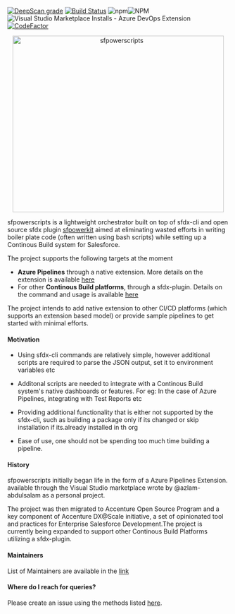 [![DeepScan grade](https://deepscan.io/api/teams/10234/projects/12959/branches/208838/badge/grade.svg)](https://deepscan.io/dashboard#view=project&tid=10234&pid=12959&bid=208838) [![Build Status](https://dev.azure.com/dxatscale/sfpowerscripts/_apis/build/status/Release?branchName=develop)](https://dev.azure.com/dxatscale/sfpowerscripts/_build/latest?definitionId=40&branchName=develop) ![npm](https://img.shields.io/npm/v/@dxatscale/sfpowerscripts)![NPM](https://img.shields.io/npm/l/@dxatscale/sfpowerscripts) ![Visual Studio Marketplace Installs - Azure DevOps Extension](https://img.shields.io/visual-studio-marketplace/azure-devops/installs/total/AzlamSalam.sfpowerscripts?label=visualstudio%20marketplace%20installations)[![CodeFactor](https://www.codefactor.io/repository/github/accenture/sfpowerscripts/badge)](https://www.codefactor.io/repository/github/accenture/sfpowerscripts)

<p align="center">
  <img alt="sfpowerscripts" src="https://repository-images.githubusercontent.com/248449736/5d08c600-728e-11ea-8267-ae1aceebea60" width="480" height="400">
</p>



sfpowerscripts is a lightweight orchestrator built on top of sfdx-cli and open source sfdx plugin [sfpowerkit]( 
https://github.com/Accenture/sfpowerkit) aimed at eliminating wasted efforts in writing boiler plate code (often written using bash scripts) while setting up a  Continous Build system for Salesforce.

The project supports the following targets at the moment
- <b>Azure Pipelines</b> through a native extension. More details on the extension is available [here](https://github.com/Accenture/sfpowerscripts/tree/develop/packages/azpipelines)
- For other <b>Continous Build platforms</b>, through a sfdx-plugin. Details on the command and usage is available [here](https://www.npmjs.com/package/@dxatscale/sfpowerscripts)

The project intends to add native extension to other CI/CD platforms (which supports an extension based model) or provide sample pipelines to get started with minimal efforts.



#### Motivation

- Using sfdx-cli commands are relatively simple, however additional scripts are required to parse the JSON output, set it to environment variables etc

- Additonal scripts are needed to integrate with a Continous Build system's native dashboards or features. For eg: In the case of Azure Pipelines, integrating with Test Reports etc

- Providing additional functionality that is either not supported by the sfdx-cli, such as building a package only if its changed or skip installation if its.already installed in th org

- Ease of use, one should not be spending too much time building a pipeline.

#### History

sfpowerscripts initially began life in the form of a  Azure Pipelines Extension. available through the Visual Studio marketplace wrote by @azlam-abdulsalam as a personal project.

The project was then migrated to Accenture Open Source Program and a key component of Accenture DX@Scale initiative, a set of opinionated tool and practices for Enterprise Salesforce Development.The project is currently being expanded to support other Continous Build Platforms utilizing a sfdx-plugin. 

#### Maintainers

List of Maintainers are available in the [link](https://sfpowerscripts.com/maintainers/) 


#### Where do I reach for queries?

Please create an issue using the methods listed [here](https://sfpowerscripts.com/support/).

